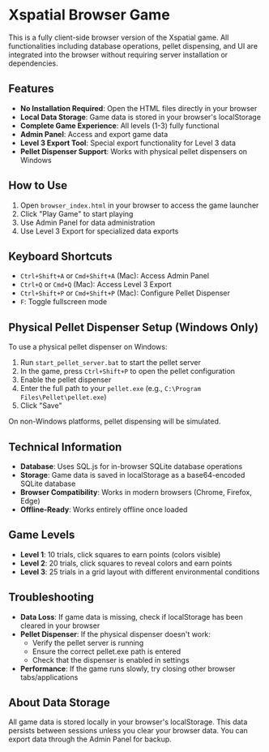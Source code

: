 # Xspatial Browser Game

This is a fully client-side browser version of the Xspatial game. All functionalities including database operations, pellet dispensing, and UI are integrated into the browser without requiring server installation or dependencies.

## Features

- **No Installation Required**: Open the HTML files directly in your browser
- **Local Data Storage**: Game data is stored in your browser's localStorage
- **Complete Game Experience**: All levels (1-3) fully functional
- **Admin Panel**: Access and export game data
- **Level 3 Export Tool**: Special export functionality for Level 3 data
- **Pellet Dispenser Support**: Works with physical pellet dispensers on Windows

## How to Use

1. Open `browser_index.html` in your browser to access the game launcher
2. Click "Play Game" to start playing
3. Use Admin Panel for data administration
4. Use Level 3 Export for specialized data exports

## Keyboard Shortcuts

- `Ctrl+Shift+A` or `Cmd+Shift+A` (Mac): Access Admin Panel
- `Ctrl+Q` or `Cmd+Q` (Mac): Access Level 3 Export
- `Ctrl+Shift+P` or `Cmd+Shift+P` (Mac): Configure Pellet Dispenser
- `F`: Toggle fullscreen mode

## Physical Pellet Dispenser Setup (Windows Only)

To use a physical pellet dispenser on Windows:

1. Run `start_pellet_server.bat` to start the pellet server
2. In the game, press `Ctrl+Shift+P` to open the pellet configuration
3. Enable the pellet dispenser
4. Enter the full path to your `pellet.exe` (e.g., `C:\Program Files\Pellet\pellet.exe`)
5. Click "Save"

On non-Windows platforms, pellet dispensing will be simulated.

## Technical Information

- **Database**: Uses SQL.js for in-browser SQLite database operations
- **Storage**: Game data is saved in localStorage as a base64-encoded SQLite database
- **Browser Compatibility**: Works in modern browsers (Chrome, Firefox, Edge)
- **Offline-Ready**: Works entirely offline once loaded

## Game Levels

- **Level 1**: 10 trials, click squares to earn points (colors visible)
- **Level 2**: 20 trials, click squares to reveal colors and earn points
- **Level 3**: 25 trials in a grid layout with different environmental conditions

## Troubleshooting

- **Data Loss**: If game data is missing, check if localStorage has been cleared in your browser
- **Pellet Dispenser**: If the physical dispenser doesn't work:
  - Verify the pellet server is running
  - Ensure the correct pellet.exe path is entered
  - Check that the dispenser is enabled in settings
- **Performance**: If the game runs slowly, try closing other browser tabs/applications

## About Data Storage

All game data is stored locally in your browser's localStorage. This data persists between sessions unless you clear your browser data. You can export data through the Admin Panel for backup.